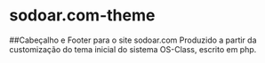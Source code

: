# sodoar.com-theme
##Cabeçalho e Footer para o site sodoar.com
Produzido a partir da customização do tema inicial do sistema OS-Class, escrito em php.
